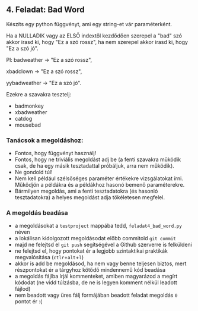 ## 4. Feladat: Bad Word

Készíts egy python függvényt, ami egy string-et vár paraméterként.

Ha a NULLADIK vagy az ELSŐ indextől kezdődően szerepel a "bad" szó akkor irasd ki, hogy "Ez a szó rossz", ha nem
szerepel akkor irasd ki, hogy "Ez a szó jó".

Pl:
badweather -> "Ez a szó rossz",

xbadclown -> "Ez a szó rossz",

yybadweather -> "Ez a szó jó".

Ezekre a szavakra tesztelj:
- badmonkey 
- xbadweather 
- catdog 
- mousebad

### Tanácsok a megoldáshoz:

* Fontos, hogy függvényt használj!
* Fontos, hogy ne triviális megoldást adj be (a fenti szavakra működik csak, de ha egy másik tesztadattal próbáljuk, arra
  nem működik).
* Ne gondold túl!
* Nem kell például szélsőséges paraméter értékekre vizsgálatokat írni. Működjön a példákra és a példákhoz hasonó bemenő
  paraméterekre.
* Bármilyen megoldás, ami a fenti tesztadatokra (és hasonló tesztadatokra) a helyes megoldást adja tökéletesen megfelel.


### A megoldás beadása

* a megoldásokat a `testproject` mappába tedd, `feladat4_bad_word.py` néven
* a lokálisan kidolgozott megoldásodat előbb commitold `git commit`
* majd ne felejtsd el `git push` segítségével a Github szerverre is felküldeni
* ne felejtsd el, hogy pontokat ér a legjobb szintaktikai praktikák megvalósítása (`ctlr`+`alt`+`l`)
* akkor is add be megoldásod, ha nem vagy benne teljesen biztos, mert részpontokat ér a tárgyhoz kötődő mindennemű kód beadása
* a megoldás fájlba írjál kommenteket, amiben magyarázod a megírt kódodat (ne vidd túlzásba, de ne is legyen komment nélkül leadott fájlod)
* nem beadott vagy üres fálj formájában beadott feladat megoldás `0` pontot ér :(
